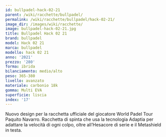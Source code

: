 ```yaml
---
id: bullpadel-hack-02-21
parent: /wiki/racchette/bullpadel/
permalink: /wiki/racchette/bullpadel/hack-02-21/
image_dir: /images/wiki/racchette/
image: bullpadel-hack-02-21.jpg
title: Bullpadel Hack 02 21
brand: bullpadel
model: Hack 02 21
marca: bullpadel
modello: hack 02 21
anno: '2021'
prezzo: '280'
forma: ibrida
bilanciamento: medio/alto
peso: 365-380
livello: avanzato
materiale: carbonio 18k
gomma: Multi EVA
superficie: liscia
index: '17'
---
```

Nuovo design per la racchetta ufficiale del giocatore World Padel Tour Paquito Navarro. Racchetta di spinta che usa la tecnologia Adaptia per adattare la velocità di ogni colpo, oltre all’Hesacore di serie e il Metashield in testa.